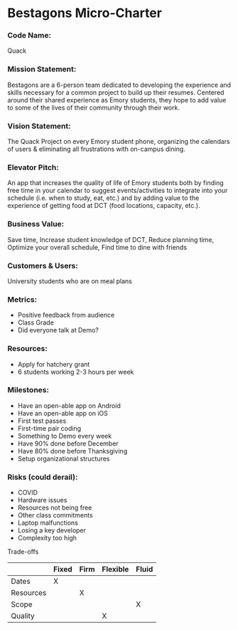 # Bestagons Micro-Charter

### Code Name: 

Quack

### Mission Statement:

Bestagons are a 6-person team dedicated to developing the experience and skills necessary for a common project to build up their resumes. Centered around their shared experience as Emory students, they hope to add value to some of the lives of their community through their work.

### Vision Statement:

The Quack Project on every Emory student phone, organizing the calendars of users & eliminating all frustrations with on-campus dining.

### Elevator Pitch:

An app that increases the quality of life of Emory students both by finding free time in your calendar to suggest events/activities to integrate into your schedule (i.e. when to study, eat, etc.) and by adding value to the experience of getting food at DCT (food locations, capacity, etc.). 

### Business Value:

Save time, Increase student knowledge of DCT, Reduce planning time, Optimize your overall schedule, Find time to dine with friends

### Customers & Users:

University students who are on meal plans

### Metrics:
- Positive feedback from audience
- Class Grade
- Did everyone talk at Demo?

### Resources:

- Apply for hatchery grant
- 6 students working 2-3 hours per week


### Milestones:

- Have an open-able app on Android
- Have an open-able app on iOS
- First test passes
- First-time pair coding
- Something to Demo every week
- Have 90% done before December
- Have 80% done before Thanksgiving
- Setup organizational structures


### Risks (could derail):

- COVID
- Hardware issues
- Resources not being free
- Other class commitments
- Laptop malfunctions
- Losing a key developer
- Complexity too high

Trade-offs

|           | Fixed | Firm | Flexible | Fluid |
|-----------|-------|------|----------|-------|
| Dates     |   X   |      |          |       |
| Resources |       |  X   |          |       |
| Scope     |       |      |          |   X   |
| Quality   |       |      |     X    |       |

